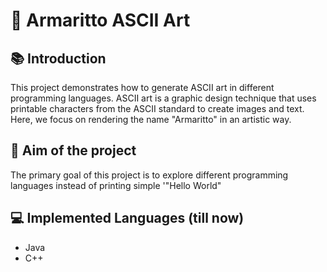 # 🎨 Armaritto ASCII Art
## 📚 Introduction
This project demonstrates how to generate ASCII art in different programming languages. ASCII art is a graphic design technique that uses printable characters from the ASCII standard to create images and text. Here, we focus on rendering the name "Armaritto" in an artistic way.
## 🎯 Aim of the project
The primary goal of this project is to explore different programming languages instead of printing simple '"Hello World"
## 💻 Implemented Languages (till now)
- Java
- C++
